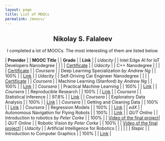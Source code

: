 ```yaml
---
layout: page
title: List of MOOCs
permalink: /moocs/
---
```

<style>
    th, td {
        padding: 5px; /* Padding inside the cells  */
    }
</style>

<div align="center">
  <h2><b>Nikolay S. Falaleev</b></h2>
  <p>I completed a lot of MOOCs. The most interesting of them are listed below.</p>
</div>

<style>
table,
th,
td {
    border: none;
    padding: 5px;
    text-align: left;
}
</style>

| __Provider__ | | __MOOC Title__ | | __Grade__ | | __Link__ |
| _Udacity_ | | Intel Edge AI for IoT Developers Nanodegree | |  | | [Certificate](https://confirm.udacity.com/CDQPRVAA) |
| _Udacity_ | | C++ Nanodegree | |  | | [Certificate](https://confirm.udacity.com/J7YTCDPL) |
| _Coursera_ | | Deep Learning Specialization _by Andrew Ng_ | | 100% | | [Link](https://www.coursera.org/account/accomplishments/specialization/RJV7RR3QXRPD) |
| _Udacity_ | | Self-Driving Car Engineer Nanodegree | |  | | [Certificate](https://confirm.udacity.com/ERTTLT2G) |
| _Coursera_ | | Machine Learning (Stanford) _by Andrew Ng_ | | 100% | | [Link](https://www.coursera.org/account/accomplishments/certificate/WKJK4NLH6BFS) |
| _Coursera_ | | Practical Machine Learning | | 100% | | [Link](https://www.coursera.org/account/accomplishments/certificate/EGD3GEC2P3LW) |
| _Coursera_ | | Reproducible Research | | 100% | | [Link](https://www.coursera.org/account/accomplishments/certificate/UT6CT93KXBLS) |
| _Coursera_ | | Statistical Inference | | 97.8% | | [Link](https://www.coursera.org/account/accomplishments/certificate/EAEBJVLQBAYJ) |
| _Coursera_ | | Exploratory Data Analysis | | 100% | | [Link](https://www.coursera.org/account/accomplishments/certificate/GV5S4SMCBMRR) |
| _Coursera_ | | Getting and Cleaning Data | | 100% | | [Link](https://www.coursera.org/account/accomplishments/certificate/KSGHYJJ6ZL) |
| _Coursera_ | | Regression Models | | 100% | | [Link](https://www.coursera.org/account/accomplishments/certificate/RZVZPF339A2F) |
| _edX_ | | Autonomous Navigation for Flying Robots | | 100% | | [Link](https://verify.edx.org/cert/c23e9769777b48aa82a8950bb0f4d16c) |
| _QUT Online_ | | Introduction to robotics _by Peter Corke_ | | 100% | | [Video of the final project](https://youtu.be/MI-_qLKzQXc)|
| _QUT Online_ | | Robotic Vision _by Peter Corke_ | | 100% | | [Video of the final project](https://youtu.be/RPiUF6k66uc)|
| _Udacity_ | | Artificial Intelligence for Robotics | |  | | |
| _Stepic_ | | Introduction to Computer Graphics | | 100%  | |  [Link](https://stepik.org/certificate/9e5336844b15c2a4f119e1f73ef093421356b39c.pdf) |


